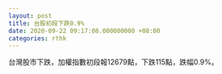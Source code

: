 ```yaml
---
layout: post
title: 台股初段下跌0.9%
date: 2020-09-22 09:17:08.000000000 +08:00
categories: rthk
---
```


台灣股市下跌，加權指數初段報12679點，下跌115點，跌幅0.9%。
